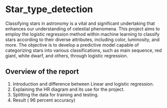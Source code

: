 # Star_type_detection

Classifying stars in astronomy is a vital and significant undertaking that enhances our understanding of celestial phenomena. This project aims to employ the logistic regression method within machine learning to classify stars according to their diverse attributes, including color, luminosity, and more. The objective is to develop a predictive model capable of categorizing stars into various classifications, such as main sequence, red giant, white dwarf, and others, through logistic regression.

## Overview of the report
1. Introduction and difference between Linear and logistic regression.
2. Explaining the HR diagram and its use for the project.
3. Splitting the data for training and testing.
4. Result ( 96 percent accuracy)

